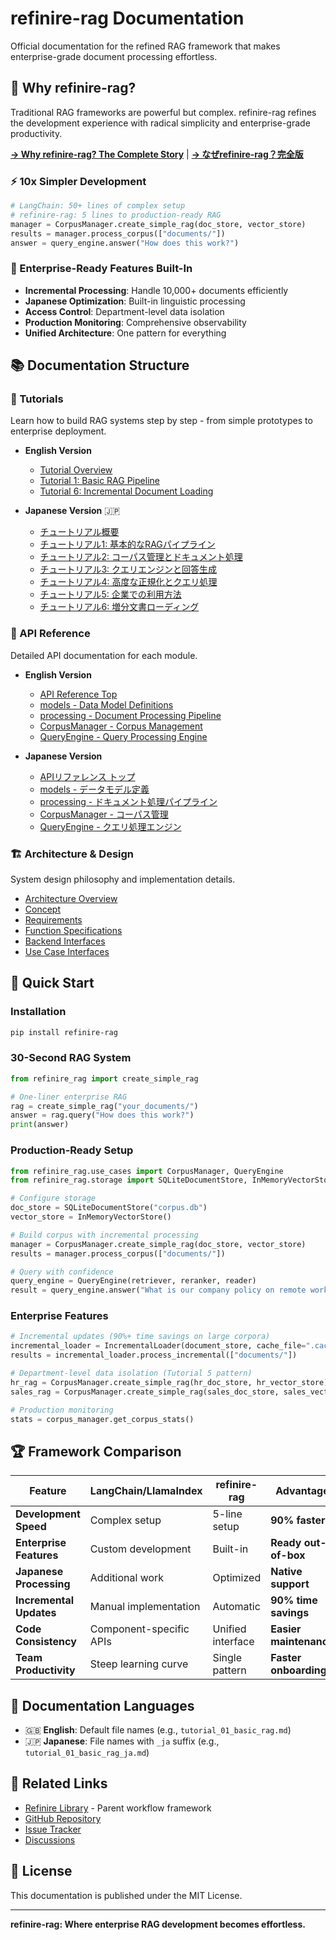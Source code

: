 # refinire-rag Documentation

Official documentation for the refined RAG framework that makes enterprise-grade document processing effortless.

## 🌟 Why refinire-rag?

Traditional RAG frameworks are powerful but complex. refinire-rag refines the development experience with radical simplicity and enterprise-grade productivity.

**[→ Why refinire-rag? The Complete Story](why_refinire_rag.md)** | **[→ なぜrefinire-rag？完全版](why_refinire_rag_ja.md)**

### ⚡ 10x Simpler Development
```python
# LangChain: 50+ lines of complex setup
# refinire-rag: 5 lines to production-ready RAG
manager = CorpusManager.create_simple_rag(doc_store, vector_store)
results = manager.process_corpus(["documents/"])
answer = query_engine.answer("How does this work?")
```

### 🏢 Enterprise-Ready Features Built-In
- **Incremental Processing**: Handle 10,000+ documents efficiently
- **Japanese Optimization**: Built-in linguistic processing
- **Access Control**: Department-level data isolation
- **Production Monitoring**: Comprehensive observability
- **Unified Architecture**: One pattern for everything

## 📚 Documentation Structure

### 🎯 Tutorials
Learn how to build RAG systems step by step - from simple prototypes to enterprise deployment.

- **English Version**
  - [Tutorial Overview](tutorials/tutorial_overview.md)
  - [Tutorial 1: Basic RAG Pipeline](tutorials/tutorial_01_basic_rag.md)
  - [Tutorial 6: Incremental Document Loading](tutorials/tutorial_06_incremental_loading.md)

- **Japanese Version** 🇯🇵
  - [チュートリアル概要](tutorials/tutorial_overview_ja.md)
  - [チュートリアル1: 基本的なRAGパイプライン](tutorials/tutorial_01_basic_rag_ja.md)
  - [チュートリアル2: コーパス管理とドキュメント処理](tutorials/tutorial_02_corpus_management_ja.md)
  - [チュートリアル3: クエリエンジンと回答生成](tutorials/tutorial_03_query_engine_ja.md)
  - [チュートリアル4: 高度な正規化とクエリ処理](tutorials/tutorial_04_normalization_ja.md)
  - [チュートリアル5: 企業での利用方法](tutorials/tutorial_05_enterprise_usage_ja.md)
  - [チュートリアル6: 増分文書ローディング](tutorials/tutorial_06_incremental_loading_ja.md)

### 📖 API Reference
Detailed API documentation for each module.

- **English Version**
  - [API Reference Top](api/index.md)
  - [models - Data Model Definitions](api/models.md)
  - [processing - Document Processing Pipeline](api/processing.md)
  - [CorpusManager - Corpus Management](api/corpus_manager.md)
  - [QueryEngine - Query Processing Engine](api/query_engine.md)

- **Japanese Version**
  - [APIリファレンス トップ](api/index_ja.md)
  - [models - データモデル定義](api/models_ja.md)
  - [processing - ドキュメント処理パイプライン](api/processing_ja.md)
  - [CorpusManager - コーパス管理](api/corpus_manager_ja.md)
  - [QueryEngine - クエリ処理エンジン](api/query_engine_ja.md)

### 🏗️ Architecture & Design
System design philosophy and implementation details.

- [Architecture Overview](architecture.md)
- [Concept](concept.md)
- [Requirements](requirements.md)
- [Function Specifications](function_spec.md)
- [Backend Interfaces](backend_interfaces.md)
- [Use Case Interfaces](usecase_interfaces.md)

## 🚀 Quick Start

### Installation
```bash
pip install refinire-rag
```

### 30-Second RAG System
```python
from refinire_rag import create_simple_rag

# One-liner enterprise RAG
rag = create_simple_rag("your_documents/")
answer = rag.query("How does this work?")
print(answer)
```

### Production-Ready Setup
```python
from refinire_rag.use_cases import CorpusManager, QueryEngine
from refinire_rag.storage import SQLiteDocumentStore, InMemoryVectorStore

# Configure storage
doc_store = SQLiteDocumentStore("corpus.db")
vector_store = InMemoryVectorStore()

# Build corpus with incremental processing
manager = CorpusManager.create_simple_rag(doc_store, vector_store)
results = manager.process_corpus(["documents/"])

# Query with confidence
query_engine = QueryEngine(retriever, reranker, reader)
result = query_engine.answer("What is our company policy on remote work?")
```

### Enterprise Features
```python
# Incremental updates (90%+ time savings on large corpora)
incremental_loader = IncrementalLoader(document_store, cache_file=".cache.json")
results = incremental_loader.process_incremental(["documents/"])

# Department-level data isolation (Tutorial 5 pattern)
hr_rag = CorpusManager.create_simple_rag(hr_doc_store, hr_vector_store)
sales_rag = CorpusManager.create_simple_rag(sales_doc_store, sales_vector_store)

# Production monitoring
stats = corpus_manager.get_corpus_stats()
```

## 🏆 Framework Comparison

| Feature | LangChain/LlamaIndex | refinire-rag | Advantage |
|---------|---------------------|---------------|-----------|
| **Development Speed** | Complex setup | 5-line setup | **90% faster** |
| **Enterprise Features** | Custom development | Built-in | **Ready out-of-box** |
| **Japanese Processing** | Additional work | Optimized | **Native support** |
| **Incremental Updates** | Manual implementation | Automatic | **90% time savings** |
| **Code Consistency** | Component-specific APIs | Unified interface | **Easier maintenance** |
| **Team Productivity** | Steep learning curve | Single pattern | **Faster onboarding** |

## 📝 Documentation Languages

- 🇬🇧 **English**: Default file names (e.g., `tutorial_01_basic_rag.md`)
- 🇯🇵 **Japanese**: File names with `_ja` suffix (e.g., `tutorial_01_basic_rag_ja.md`)

## 🔗 Related Links

- [Refinire Library](https://github.com/kitfactory/refinire) - Parent workflow framework
- [GitHub Repository](https://github.com/your-org/refinire-rag)
- [Issue Tracker](https://github.com/your-org/refinire-rag/issues)
- [Discussions](https://github.com/your-org/refinire-rag/discussions)

## 📄 License

This documentation is published under the MIT License.

---

**refinire-rag: Where enterprise RAG development becomes effortless.**